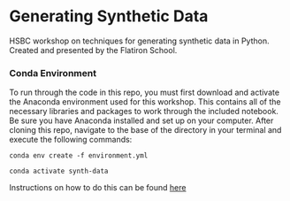 # Generating Synthetic Data

HSBC workshop on techniques for generating synthetic data in Python. Created and presented by the Flatiron School.

### Conda Environment
To run through the code in this repo, you must first download and activate the Anaconda environment used for this workshop. This contains all of the necessary libraries and packages to work through the included notebook. Be sure you have Anaconda installed and set up on your computer. After cloning this repo, navigate to the base of the directory in your terminal and execute the following commands:

```conda env create -f environment.yml```

```conda activate synth-data```

Instructions on how to do this can be found [here](https://docs.conda.io/projects/conda/en/latest/user-guide/tasks/manage-environments.html)